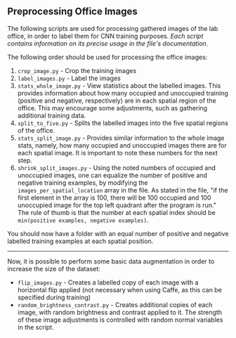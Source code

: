 ## Preprocessing Office Images
The following scripts are used for processing gathered images of the lab office, in order to label them for CNN training purposes.
*Each script contains information on its precise usage in the file's documentation.*

The following order should be used for processing the office images:
1. `crop_image.py` - Crop the training images 
2. `label_images.py` - Label the images 
3. `stats_whole_image.py` - View statistics about the labelled images.
This provides information about how many occupied and unoccupied training 
(positive and negative, respectively) are in each spatial region of the office. 
This may encourage some adjustments, such as gathering additional training data.
4. `split_to_five.py` - Splits the labelled images into the five spatial regions of the office.
5. `stats_split_image.py` - Provides similar information to the whole image stats, namely, 
how many occupied and unoccupied images there are for each spatial image. It is important to note these numbers for the next step.
6. `shrink_split_images.py` - Using the noted numbers of occupied and unoccupied images, 
one can equalize the number of positive and negative training examples, by modifying the `images_per_spatial_location` array in the file.
As stated in the file, "if the first element in the array is 100, there will be 100 occupied and 100 unoccupied image
 for the top left quadrant after the program is run."  
 The rule of thumb is that the number at each spatial index should be `min(positive examples, negative examples)`.

You should now have a folder with an equal number of positive and negative labelled training examples at each spatial position.

___
Now, it is possible to perform some basic data augmentation in order to increase the size of the dataset:  
+ `flip_images.py` - Creates a labelled copy of each image with a horizontal flip applied (not necessary when using Caffe, as this can be specified during training)
+ `random_brightness_contrast.py` - Creates additional copies of each image, with random brightness and contrast applied to it. 
The strength of these image adjustments is controlled with random normal variables in the script.





